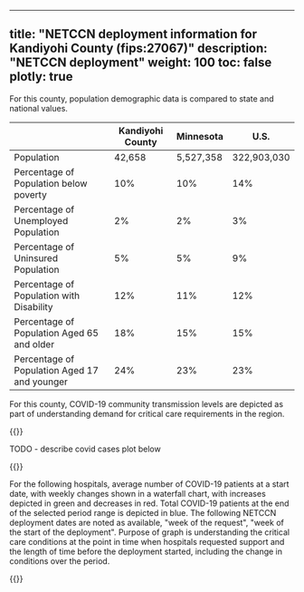 
---
title: "NETCCN deployment information for Kandiyohi County (fips:27067)"
description: "NETCCN deployment"
weight: 100
toc: false
plotly: true
---

For this county, population demographic data is compared to state and national values.

| | Kandiyohi County | Minnesota | U.S. |
| ----------- | ----------- | ----------- | -------- |
| Population | 42,658 | 5,527,358 | 322,903,030 |
| Percentage of Population below poverty | 10% | 10% | 14% |
| Percentage of Unemployed Population | 2% | 2% | 3% |
| Percentage of Uninsured Population | 5% | 5% | 9% |
| Percentage of Population with Disability | 12% | 11% | 12% |
| Percentage of Population Aged 65 and older | 18% | 15% | 15% |
| Percentage of Population Aged 17 and younger | 24% | 23% | 23% |

  

For this county, COVID-19 community transmission levels are depicted as part of understanding demand for critical care requirements in the region.

{{<plotly json="netccn/27067/covid_transmission.plotly.json" height="400px">}}


TODO - describe covid cases plot below

  {{<plotly json="netccn/27067/covid_cases.plotly.json" height="400px">}}


For the following hospitals, average number of COVID-19 patients at a start date, with weekly changes shown in a waterfall chart, with increases depicted in green and decreases in red.  Total COVID-19 patients at the end of the selected period range is depicted in blue.  The following NETCCN deployment dates are noted as available, "week of the request", "week of the start of the deployment".  Purpose of graph is understanding the critical care conditions at the point in time when hospitals requested support and the length of time before the deployment started, including the change in conditions over the period.

{{<plotly json="netccn/27067/hospital.240088.plotly.json" height="400px">}}
